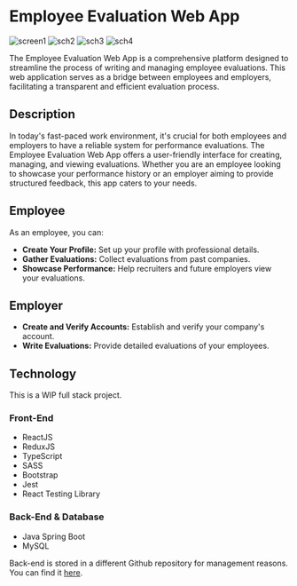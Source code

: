 # Employee Evaluation Web App
![screen1](https://github.com/user-attachments/assets/9df224eb-3331-41ec-b29c-f9eb2b51a6bb)
![sch2](https://github.com/user-attachments/assets/130b103f-fa22-4cc7-95d7-85c1197e551e)
![sch3](https://github.com/user-attachments/assets/f7771f5d-f1e9-43f8-8cfd-b50172eaffee)
![sch4](https://github.com/user-attachments/assets/d5344ff9-788c-4a44-9b0a-e7c1bc9ac703)

The Employee Evaluation Web App is a comprehensive platform designed to streamline the process of writing and managing employee evaluations. This web application serves as a bridge between employees and employers, facilitating a transparent and efficient evaluation process.

## Description

In today's fast-paced work environment, it's crucial for both employees and employers to have a reliable system for performance evaluations. The Employee Evaluation Web App offers a user-friendly interface for creating, managing, and viewing evaluations. Whether you are an employee looking to showcase your performance history or an employer aiming to provide structured feedback, this app caters to your needs.

## Employee
As an employee, you can:
- **Create Your Profile:** Set up your profile with professional details.
- **Gather Evaluations:** Collect evaluations from past companies.
- **Showcase Performance:** Help recruiters and future employers view your evaluations.

## Employer
- **Create and Verify Accounts:** Establish and verify your company's account.
- **Write Evaluations:** Provide detailed evaluations of your employees.

## Technology
This is a WIP full stack project.

### Front-End
- ReactJS
- ReduxJS
- TypeScript
- SASS
- Bootstrap
- Jest
- React Testing Library

### Back-End & Database
- Java Spring Boot
- MySQL

Back-end is stored in a different Github repository for management reasons. You can find it [here](https://github.com/GeorgiosDrivas/spring-boot-backend).
